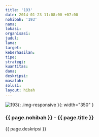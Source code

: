 ```yaml
---
title: '193'
date: 2014-01-23 11:08:00 +07:00
nohibah: '193'
nama:
lokasi:
organisasi:
judul:
lama:
target:
keberhasilan:
tipe:
strategi:
kuantitas:
dana:
deskripsi:
masalah:
solusi:
layout: hibah
---
```


![193](/static/img/hibahcms/193.png){: .img-responsive }{: width="350" }

### {{ page.nohibah }} - {{ page.title }}

{{ page.deskripsi }}

